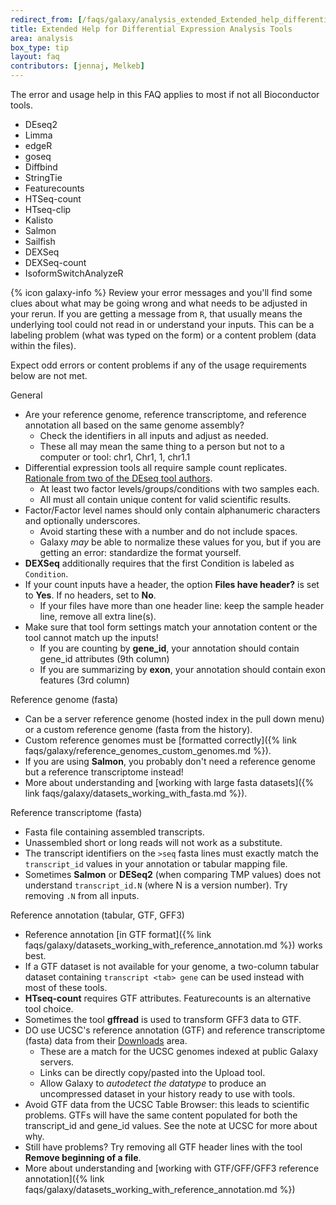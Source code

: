 ```yaml
---
redirect_from: [/faqs/galaxy/analysis_extended_Extended_help_differential_expression_analysis_tools]
title: Extended Help for Differential Expression Analysis Tools
area: analysis
box_type: tip
layout: faq
contributors: [jennaj, Melkeb]
---
```


The error and usage help in this FAQ applies to most if not all Bioconductor tools.

- DEseq2
- Limma
- edgeR
- goseq
- Diffbind
- StringTie
- Featurecounts
- HTSeq-count
- HTseq-clip
- Kalisto
- Salmon
- Sailfish
- DEXSeq
- DEXSeq-count
- IsoformSwitchAnalyzeR

{% icon galaxy-info %}  Review your error messages and you'll find some clues about what may be going wrong and what needs to be adjusted in your rerun. If you are getting a message from `R`, that usually means the underlying tool could not read in or understand your inputs. This can be a labeling problem (what was typed on the form) or a content problem (data within the files).

Expect odd errors or content problems if any of the usage requirements below are not met.

General

- Are your reference genome, reference transcriptome, and reference annotation all based on the same genome assembly?
    * Check the identifiers in all inputs and adjust as needed.
    * These all may mean the same thing to a person but not to a computer or tool: chr1, Chr1, 1, chr1.1
- Differential expression tools all require sample count replicates. [Rationale from two of the DEseq tool authors](https://www.seqanswers.com/forum/bioinformatics/bioinformatics-aa/26388-deseq2-without-biol-replicates).
    * At least two factor levels/groups/conditions with two samples each.
    * All must all contain unique content for valid scientific results.
- Factor/Factor level names should only contain alphanumeric characters and optionally underscores.
    * Avoid starting these with a number and do not include spaces.
    * Galaxy *may* be able to normalize these values for you, but if you are getting an error: standardize the format yourself.
- **DEXSeq** additionally requires that the first Condition is labeled as `Condition`.
- If your count inputs have a header, the option **Files have header?** is set to **Yes**. If no headers, set to **No**. 
    * If your files have more than one header line: keep the sample header line, remove all extra line(s).
- Make sure that tool form settings match your annotation content or the tool cannot match up the inputs!
    * If you are counting by **gene_id**, your annotation should contain gene_id attributes (9th column)
    * If you are summarizing by **exon**, your annotation should contain exon features (3rd column)

Reference genome (fasta)

- Can be a server reference genome (hosted index in the pull down menu) or a custom reference genome (fasta from the history).
- Custom reference genomes must be [formatted correctly]({% link faqs/galaxy/reference_genomes_custom_genomes.md %}).
- If you are using **Salmon**, you probably don't need a reference genome but a reference transcriptome instead!
- More about understanding and [working with large fasta datasets]({% link faqs/galaxy/datasets_working_with_fasta.md %}).

Reference transcriptome (fasta)

- Fasta file containing assembled transcripts.
- Unassembled short or long reads will not work as a substitute.
- The transcript identifiers on the `>seq` fasta lines must exactly match the `transcript_id` values in your annotation or tabular mapping file.
- Sometimes **Salmon** or **DESeq2** (when comparing TMP values) does not understand `transcript_id.N` (where N is a version number). Try removing `.N` from all inputs. 
  
Reference annotation (tabular, GTF, GFF3)

- Reference annotation [in GTF format]({% link faqs/galaxy/datasets_working_with_reference_annotation.md %}) works best.
- If a GTF dataset is not available for your genome, a two-column tabular dataset containing `transcript <tab> gene` can be used instead with most of these tools. 
- **HTseq-count** requires GTF attributes. Featurecounts is an alternative tool choice.
- Sometimes the tool **gffread** is used to transform GFF3 data to GTF. 
- DO use UCSC's reference annotation (GTF) and reference transcriptome (fasta) data from their [Downloads](https://hgdownload.soe.ucsc.edu/downloads.html) area.
    * These are a match for the UCSC genomes indexed at public Galaxy servers.
    * Links can be directly copy/pasted into the Upload tool.
    * Allow Galaxy to *autodetect the datatype* to produce an uncompressed dataset in your history ready to use with tools.
- Avoid GTF data from the UCSC Table Browser: this leads to scientific problems. GTFs will have the same content populated for both the transcript_id and gene_id values. See the note at UCSC for more about why.
- Still have problems? Try removing all GTF header lines with the tool **Remove beginning of a file**.
- More about understanding and [working with GTF/GFF/GFF3 reference annotation]({% link faqs/galaxy/datasets_working_with_reference_annotation.md %})
